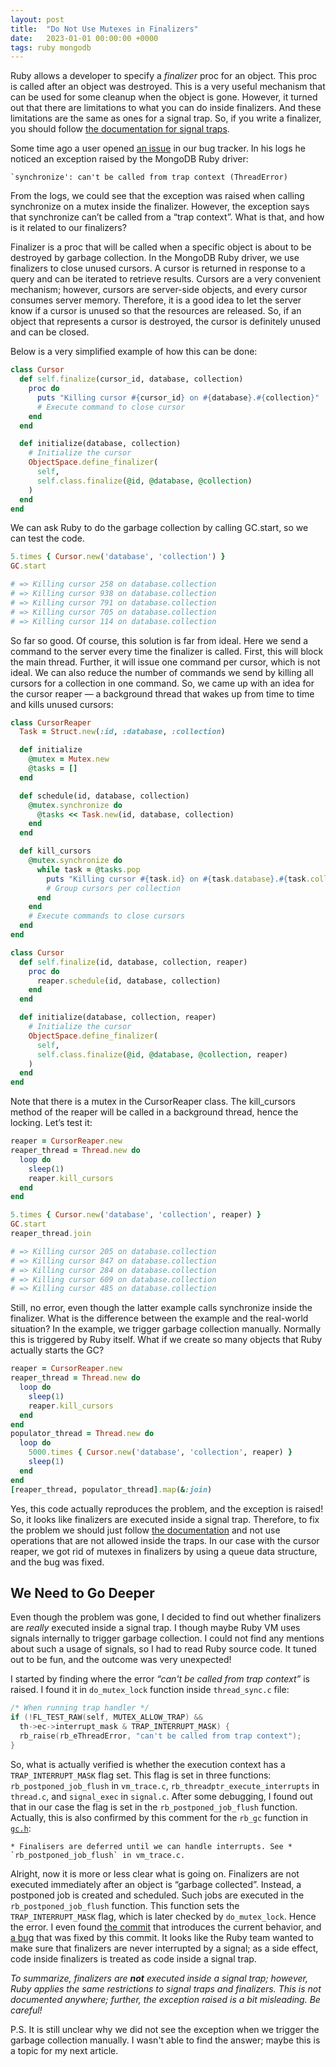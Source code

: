 ```yaml
---
layout: post
title:  "Do Not Use Mutexes in Finalizers"
date:   2023-01-01 00:00:00 +0000
tags: ruby mongodb
---
```


Ruby allows a developer to specify a *finalizer* proc for an object. This proc is called after an object was destroyed. This is a very useful mechanism that can be used for some cleanup when the object is gone. However, it turned out that there are limitations to what you can do inside finalizers. And these limitations are the same as ones for a signal trap. So, if you write a finalizer,
you should follow [the documentation for signal traps](https://github.com/ruby/ruby/blob/master/doc/signals.rdoc).

Some time ago a user  opened [an issue](https://jira.mongodb.org/browse/RUBY-2869) in our bug tracker. In his logs he noticed an exception raised by the MongoDB Ruby driver:

```
`synchronize': can't be called from trap context (ThreadError)
```

From the logs, we could see that the exception was raised when calling synchronize on a mutex inside the finalizer. However, the exception says that synchronize can’t be called from a “trap context”. What is that, and how is it related to our finalizers?

Finalizer is a proc that will be called when a specific object is about to be destroyed by garbage collection. In the MongoDB Ruby driver, we use finalizers to close unused cursors. A cursor is returned in response to a query and can be iterated to retrieve results. Cursors are a very convenient mechanism; however, cursors are server-side objects, and every cursor consumes server memory. Therefore, it is a good idea to let the server know if a cursor is unused so that the resources are released. So, if an object that represents a cursor is destroyed, the cursor is definitely unused and can be closed.

Below is a very simplified example of how this can be done:

```ruby
class Cursor
  def self.finalize(cursor_id, database, collection)
    proc do
      puts "Killing cursor #{cursor_id} on #{database}.#{collection}"
      # Execute command to close cursor
    end
  end

  def initialize(database, collection)
    # Initialize the cursor
    ObjectSpace.define_finalizer(
      self,
      self.class.finalize(@id, @database, @collection)
    )
  end
end
```

We can ask Ruby to do the garbage collection by calling GC.start, so we can test the code.

```ruby
5.times { Cursor.new('database', 'collection') }
GC.start

# => Killing cursor 258 on database.collection
# => Killing cursor 938 on database.collection
# => Killing cursor 791 on database.collection
# => Killing cursor 705 on database.collection
# => Killing cursor 114 on database.collection
```

So far so good. Of course, this solution is far from ideal. Here we send a command to the server every time the finalizer is called. First, this will block the main thread. Further, it will issue one command per cursor, which is not ideal. We can also reduce the number of commands we send by killing all cursors for a collection in one command. So, we came up with an idea for the cursor reaper — a background thread that wakes up from time to time and kills unused cursors:

```ruby
class CursorReaper
  Task = Struct.new(:id, :database, :collection)

  def initialize
    @mutex = Mutex.new
    @tasks = []
  end

  def schedule(id, database, collection)
    @mutex.synchronize do
      @tasks << Task.new(id, database, collection)
    end
  end

  def kill_cursors
    @mutex.synchronize do
      while task = @tasks.pop
        puts "Killing cursor #{task.id} on #{task.database}.#{task.collection}"
        # Group cursors per collection
      end
    end
    # Execute commands to close cursors
  end
end

class Cursor
  def self.finalize(id, database, collection, reaper)
    proc do
      reaper.schedule(id, database, collection)
    end
  end

  def initialize(database, collection, reaper)
    # Initialize the cursor
    ObjectSpace.define_finalizer(
      self,
      self.class.finalize(@id, @database, @collection, reaper)
    )
  end
end
```

Note that there is a mutex in the CursorReaper class. The kill_cursors method of the reaper will be called in a background thread, hence the locking. Let’s test it:

```ruby
reaper = CursorReaper.new
reaper_thread = Thread.new do
  loop do
    sleep(1)
    reaper.kill_cursors
  end
end

5.times { Cursor.new('database', 'collection', reaper) }
GC.start
reaper_thread.join

# => Killing cursor 205 on database.collection
# => Killing cursor 847 on database.collection
# => Killing cursor 284 on database.collection
# => Killing cursor 609 on database.collection
# => Killing cursor 485 on database.collection
```

Still, no error, even though the latter example calls synchronize inside the finalizer. What is the difference between the example and the real-world situation? In the example, we trigger garbage collection manually. Normally this is triggered by Ruby itself. What if we create so many objects that Ruby actually starts the GC?

```ruby
reaper = CursorReaper.new
reaper_thread = Thread.new do
  loop do
    sleep(1)
    reaper.kill_cursors
  end
end
populator_thread = Thread.new do
  loop do
    5000.times { Cursor.new('database', 'collection', reaper) }
    sleep(1)
  end
end
[reaper_thread, populator_thread].map(&:join)
```

Yes, this code actually reproduces the problem, and the exception is raised! So, it looks like finalizers are executed inside a signal trap. Therefore, to fix the problem we should just follow [the documentation](https://github.com/ruby/ruby/blob/master/doc/signals.rdoc) and not use operations that are not allowed inside the traps. In our case with the cursor reaper, we got rid of mutexes in finalizers by using a queue data structure, and the bug was fixed.

## We Need to Go Deeper

Even though the problem was gone, I decided to find out whether finalizers are *really* executed inside a signal trap. I though maybe Ruby VM
uses signals internally to trigger garbage collection. I could not find any mentions about such a usage of signals, so I had to read
Ruby source code. It tuned out to be fun, and the outcome was very unexpected!

I started by finding where the error _“can't be called from trap context”_ is raised. I found it in `do_mutex_lock` function inside `thread_sync.c` file:

```c
/* When running trap handler */
if (!FL_TEST_RAW(self, MUTEX_ALLOW_TRAP) &&
  th->ec->interrupt_mask & TRAP_INTERRUPT_MASK) {
  rb_raise(rb_eThreadError, "can't be called from trap context");
}
```

So, what is actually verified is whether the execution context has a `TRAP_INTERRUPT_MASK` flag set. This flag is set in three functions: `rb_postponed_job_flush` in `vm_trace.c`, `rb_threadptr_execute_interrupts` in `thread.c`, and `signal_exec` in `signal.c`. After some debugging, I found out that in our case the flag is set in the `rb_postponed_job_flush` function. Actually, this is also confirmed by this comment for the `rb_gc` function in [`gc.h`](https://github.com/ruby/ruby/blob/master/include/ruby/internal/intern/gc.h#L230):

```
* Finalisers are deferred until we can handle interrupts. See * `rb_postponed_job_flush` in vm_trace.c.
```

Alright, now it is more or less clear what is going on. Finalizers are not executed immediately after an object is “garbage collected”. Instead, a postponed job is created and scheduled. Such jobs are executed in the `rb_postponed_job_flush` function. This function sets the `TRAP_INTERRUPT_MASK` flag, which is later checked by `do_mutex_lock`. Hence the error. I even found [the commit](https://github.com/ruby/ruby/commit/05459d1a33db59c47e98e327c9f52808ebc76a3f) that introduces the current behavior, and [a bug](https://bugs.ruby-lang.org/issues/10595) that was fixed by this commit.
It looks like the Ruby team wanted to make sure that finalizers are never interrupted by a signal;
as a side effect, code inside finalizers is treated as code inside a signal trap.

_To summarize, finalizers are **not** executed inside a signal trap; however, Ruby applies the same restrictions to signal traps and finalizers. This is not documented anywhere; further, the exception raised is a bit misleading. Be careful!_

P.S. It is still unclear why we did not see the exception when we trigger
the garbage collection manually. I wasn't able to find the answer; maybe this is
a topic for my next article.
